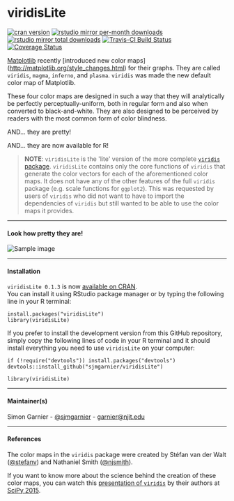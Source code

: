 # viridisLite

[![cran version](http://www.r-pkg.org/badges/version/viridisLite)](https://cran.r-project.org/package=viridisLite)
[![rstudio mirror per-month downloads](http://cranlogs.r-pkg.org/badges/viridisLite)](https://github.com/metacran/cranlogs.app)
[![rstudio mirror total downloads](http://cranlogs.r-pkg.org/badges/grand-total/viridisLite?color=yellowgreen)](https://github.com/metacran/cranlogs.app)
[![Travis-CI Build Status](https://travis-ci.org/hrbrmstr/viridisLite.svg?branch=master)](https://travis-ci.org/hrbrmstr/viridisLite)
[![Coverage Status](https://img.shields.io/codecov/c/github/hrbrmstr/viridisLite/master.svg)](https://codecov.io/github/hrbrmstr/viridisLite?branch=master)


[Matplotlib](http://matplotlib.org/) recently [introduced new color maps]
(http://matplotlib.org/style_changes.html) for their graphs. They are called
`viridis`, `magma`, `inferno`, and `plasma`. `viridis` was made the new default 
color map of Matplotlib. 

These four color maps are designed in such a way that they will analytically be 
perfectly perceptually-uniform, both in regular form and also when converted to 
black-and-white. They are also designed to be perceived by readers with the most 
common form of color blindness. 

AND... they are pretty!

AND... they are now available for R! 

> **NOTE**: `viridisLite` is the 'lite' version of the more complete 
> [`viridis` package](https://github.com/sjmgarnier/viridis). `viridisLite` contains
> only the core functions of `viridis` that generate the color vectors for each 
> of the aforementioned color maps. It does not have any of the other features of
> the full `viridis` package (e.g. scale functions for `ggplot2`). This was 
> requested by users of `viridis` who did not want to have to import the dependencies 
> of `viridis` but still wanted to be able to use the color maps it provides. 

---

#### Look how pretty they are! 

![Sample image](https://raw.githubusercontent.com/sjmgarnier/viridis/master/img/sample2.png)

---

#### Installation

`viridisLite 0.1.3` is now [available on CRAN](https://cran.r-project.org/package=viridisLite).  
You can install it using RStudio package manager or by typing the following line
in your R terminal:

```{r}
install.packages("viridisLite")
library(viridisLite)
```

If you prefer to install the development version from this GitHub repository,
simply copy the following lines of code in your R terminal and it should install 
everything you need to use `viridisLite` on your computer: 

```{r}
if (!require("devtools")) install.packages("devtools")
devtools::install_github("sjmgarnier/viridisLite")

library(viridisLite)
```
---

#### Maintainer(s)

Simon Garnier - [@sjmgarnier](https://twitter.com/sjmgarnier) - <garnier@njit.edu>

---

#### References

The color maps in the `viridis` package were created by Stéfan van der Walt ([@stefanv](https://github.com/stefanv))
and Nathaniel Smith ([@njsmith](https://github.com/njsmith)). 

If you want to know more about the science behind the creation of these color maps, 
you can watch this [presentation of `viridis`](https://youtu.be/xAoljeRJ3lU) by 
their authors at [SciPy 2015](http://scipy2015.scipy.org/). 




